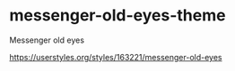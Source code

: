 # messenger-old-eyes-theme
Messenger old eyes

https://userstyles.org/styles/163221/messenger-old-eyes
